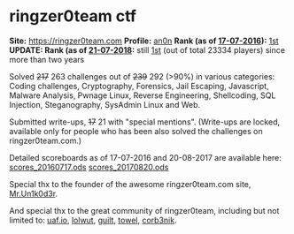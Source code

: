 # ringzer0team ctf

**Site:** <https://ringzer0team.com>
**Profile:** [an0n](https://ringzer0team.com/profile/3919/an0n)
**Rank (as of [17-07-2016](https://web.archive.org/web/20160717084518/http://ringzer0team.com)):** [1st](https://twitter.com/RingZer0_CTF/status/754664406244585477)
**UPDATE: Rank (as of [21-07-2018](http://web.archive.org/web/20180720235226/https://ringzer0team.com/):** still [1st](http://web.archive.org/web/20180720234922/https://ringzer0team.com/profile/3919/an0n) (out of total 23334 players) since more than two years

Solved ~~217~~ 263 challenges out of ~~239~~ 292 (>90%) in various categories:
Coding challenges, Cryptography,
Forensics, Jail Escaping, Javascript, Malware Analysis,
Pwnage Linux, Reverse Engineering, Shellcoding, SQL Injection,
Steganography, SysAdmin Linux and Web.

Submitted write-ups, ~~17~~ 21 with "special mentions".
(Write-ups are locked, available only for people who has
been also solved the challenges on ringzer0team.com.)

Detailed scoreboards as of 17-07-2016 and 20-08-2017 are
available here: [scores_20160717.ods](scores_20160717.ods)
[scores_20170820.ods](scores_20170820.ods)

Special thx to the founder of the awesome ringzer0team.com site,
[Mr.Un1k0d3r](https://twitter.com/mrun1k0d3r).

And special thx to the great community of ringzer0team,
including but not limited to:
[uaf.io](http://uaf.io/),
[lolwut](https://ringzer0team.com/profile/1508/lolwut),
[guilt](https://ringzer0team.com/profile/3229/GuilT),
[towel](https://twitter.com/0xTowel),
[corb3nik](https://twitter.com/corb3nik).
